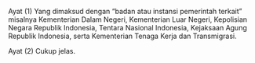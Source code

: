 Ayat (1)
Yang dimaksud dengan “badan atau instansi pemerintah
terkait” misalnya Kementerian Dalam Negeri, Kementerian
Luar Negeri, Kepolisian Negara Republik Indonesia, Tentara
Nasional Indonesia, Kejaksaan Agung Republik Indonesia,
serta Kementerian Tenaga Kerja dan Transmigrasi.

Ayat (2)
Cukup jelas.